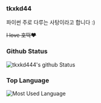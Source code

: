 ### tkxkd44
파이썬 주로 다루는 사탕이라고 합니다 :)

~~I love 호떡❤~~

### Github Status
![tkxkd444's github Status](https://github-readme-stats.vercel.app/api?username=tkxkd444&count_private=true&show_icons=true&theme=tokyonight)

### Top Language
![Most Used Language](https://github-readme-stats.vercel.app/api/top-langs/?username=tkxkd444&theme=tokyonight&layout=compact)<br/>
